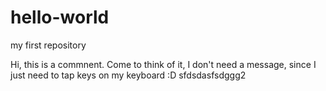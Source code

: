 # hello-world
my first repository

Hi, this is a commnent.
Come to think of it, I don't need a message, since I just need to tap keys on my keyboard :D 
sfdsdasfsdggg2
